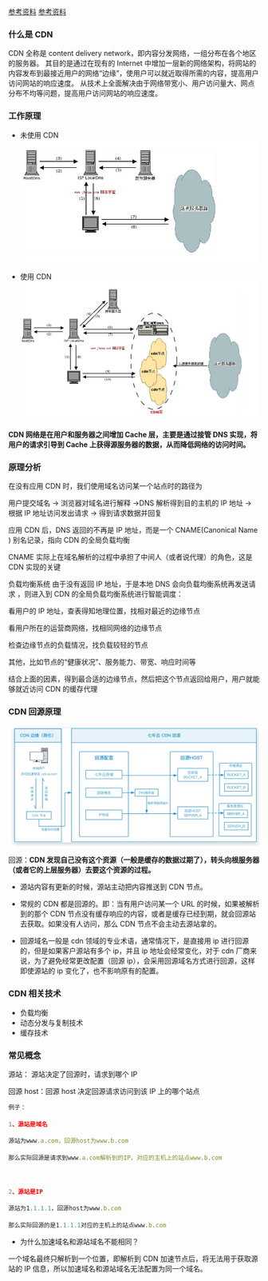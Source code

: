 [参考资料](https://blog.csdn.net/xiangzhihong8/article/details/83147542)
[参考资料](https://juejin.cn/post/6854573212425814030)

### 什么是 CDN

CDN 全称是 content delivery network，即内容分发网络，一组分布在各个地区的服务器。
其目的是通过在现有的 Internet 中增加一层新的网络架构，将网站的内容发布到最接近用户的网络“边缘”，使用户可以就近取得所需的内容，提高用户访问网站的响应速度。
从技术上全面解决由于网络带宽小、用户访问量大、网点分布不均等问题，提高用户访问网站的响应速度。

### 工作原理

- 未使用 CDN
  ![cdn](../images/no_cdn.jpg)

- 使用 CDN
  ![cdn](../images/with_cdn.jpg)

**CDN 网络是在用户和服务器之间增加 Cache 层，主要是通过接管 DNS 实现，将用户的请求引导到 Cache 上获得源服务器的数据，从而降低网络的访问时间。**

### 原理分析

在没有应用 CDN 时，我们使用域名访问某一个站点时的路径为

用户提交域名 → 浏览器对域名进行解释 →DNS 解析得到目的主机的 IP 地址 → 根据 IP 地址访问发出请求 → 得到请求数据并回复

应用 CDN 后，DNS 返回的不再是 IP 地址，而是一个 CNAME(Canonical Name ) 别名记录，指向 CDN 的全局负载均衡

CNAME 实际上在域名解析的过程中承担了中间人（或者说代理）的角色，这是 CDN 实现的关键

负载均衡系统
由于没有返回 IP 地址，于是本地 DNS 会向负载均衡系统再发送请求 ，则进入到 CDN 的全局负载均衡系统进行智能调度：

看用户的 IP 地址，查表得知地理位置，找相对最近的边缘节点

看用户所在的运营商网络，找相同网络的边缘节点

检查边缘节点的负载情况，找负载较轻的节点

其他，比如节点的“健康状况”、服务能力、带宽、响应时间等

结合上面的因素，得到最合适的边缘节点，然后把这个节点返回给用户，用户就能够就近访问 CDN 的缓存代理

### CDN 回源原理

![cdn](../images/hy_cdn.jpg)

回源：**CDN 发现自己没有这个资源（一般是缓存的数据过期了），转头向根服务器（或者它的上层服务器）去要这个资源的过程。**

- 源站内容有更新的时候，源站主动把内容推送到 CDN 节点。

- 常规的 CDN 都是回源的。即：当有用户访问某一个 URL 的时候，如果被解析到的那个 CDN 节点没有缓存响应的内容，或者是缓存已经到期，就会回源站去获取。如果没有人访问，那么 CDN 节点不会主动去源站拿的。

- 回源域名一般是 cdn 领域的专业术语，通常情况下，是直接用 ip 进行回源的，但是如果客户源站有多个 ip，并且 ip 地址会经常变化，对于 cdn 厂商来说，为了避免经常更改配置（回源 ip），会采用回源域名方式进行回源，这样即使源站的 ip 变化了，也不影响原有的配置。

### CDN 相关技术

- 负载均衡
- 动态分发与复制技术
- 缓存技术

### 常见概念

源站： 源站决定了回源时，请求到哪个 IP

回源 host：回源 host 决定回源请求访问到该 IP 上的哪个站点

```js
例子：

1、源站是域名

源站为www.a.com，回源host为www.b.com

那么实际回源是请求到www.a.com解析到的IP，对应的主机上的站点www.b.com



2、源站是IP

源站为1.1.1.1，回源host为www.b.com

那么实际回源的是1.1.1.1对应的主机上的站点www.b.com
```

- 为什么加速域名和源站域名不能相同？

一个域名最终只解析到一个位置，即解析到 CDN 加速节点后，将无法用于获取源站的 IP 信息，所以加速域名和源站域名无法配置为同一个域名。
